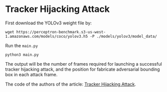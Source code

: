 # Tracker Hijacking Attack
First download the YOLOv3 weight file by:
```
wget https://perceptron-benchmark.s3-us-west-1.amazonaws.com/models/coco/yolov3.h5 -P ./models/yolov3/model_data/
```
Run the `main.py`
```
python3 main.py
```
The output will be the number of frames required for launching a successful tracker hijacking attack, and the position for fabricate adversarial bounding box in each attack frame. 

The code of the authors of the article: [Tracker Hijacking Attack](https://github.com/anonymousjack/hijacking).